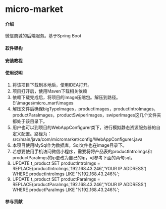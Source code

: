 # micro-market

#### 介绍
微信商城的后端服务。基于Spring Boot

#### 软件架构

#### 安装教程

#### 使用说明

1.  将该项目下载到本地后，使用IDEA打开。
2.  项目打开后，使用Maven下载相关依赖
3.  依赖下载完成后，将项目的image压缩包。解压到路径。 E:\images\micro_mart\images
4.  解压文件后确保bigTypeImages，productImages，productIntroImages，productParaImages，productSwiperImages，swiperImages这几个文件夹都处于该目录下。
5.  用户也可以到项目的WebAppConfigurer类下，进行模拟静态资源服务器的自定义配置。路径为：src/main/java/com/micromarket/config/WebAppConfigurer.java
6.  本项目使用MySql作为数据库。Sql文件也在image目录下。
7.  若想要使用手机访问微信小程序，需要将将产品表的productIntroImgs和productParaImgs的ip更改为自己的ip，可参考下面的两句sql。
8.  UPDATE t_product SET productIntroImgs = REPLACE(productIntroImgs,'192.168.43.246','YOUR IP ADDRESS') WHERE productIntroImgs LIKE '%192.168.43.246%';
9.  UPDATE t_product SET productParaImgs = REPLACE(productParaImgs,'192.168.43.246','YOUR IP ADDRESS') WHERE productParaImgs LIKE '%192.168.43.246%';  

#### 参与贡献
